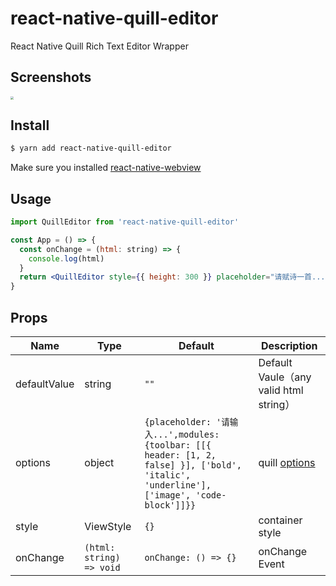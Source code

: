 # react-native-quill-editor

React Native Quill Rich Text Editor Wrapper

## Screenshots

<img src="https://i.loli.net/2020/08/27/LvuyxVr3R2mlk9p.png" style="zoom:30%;" />

## Install

```sh
$ yarn add react-native-quill-editor
```

Make sure you installed [react-native-webview](https://github.com/react-native-community/react-native-webview)

## Usage

```jsx
import QuillEditor from 'react-native-quill-editor'

const App = () => {
  const onChange = (html: string) => {
    console.log(html)
  }
  return <QuillEditor style={{ height: 300 }} placeholder="请赋诗一首..." onChange={onChange} />
}
```

## Props

| Name         | Type                     | Default                                                                                                                                  | Description                            |
| ------------ | ------------------------ | ---------------------------------------------------------------------------------------------------------------------------------------- | -------------------------------------- |
| defaultValue | string                   | `""`                                                                                                                                     | Default Vaule（any valid html string） |
| options      | object                   | `{placeholder: '请输入...',modules: {toolbar: [[{ header: [1, 2, false] }], ['bold', 'italic', 'underline'], ['image', 'code-block']]}}` | quill [options](http://t.cn/A64z1U2z)  |
| style        | ViewStyle                | `{}`                                                                                                                                     | container style                        |
| onChange     | `(html: string) => void` | `onChange: () => {}`                                                                                                                     | onChange Event                         |
